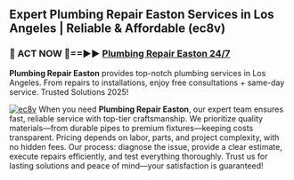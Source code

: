 ## Expert Plumbing Repair Easton Services in Los Angeles | Reliable & Affordable (ec8v)  

<h3>🚿 ACT NOW 🌟==►► <a href="https://tinyurl.com/2ne6vx2x" rel="nofollow">Plumbing Repair Easton 24/7</a></h3>

**Plumbing Repair Easton** provides top-notch plumbing services in Los Angeles. From repairs to installations, enjoy free consultations + same-day service. Trusted Solutions 2025!

[![ec8v](https://i.imgur.com/4PFF4AK.jpeg)](https://tinyurl.com/2ne6vx2x)
When you need **Plumbing Repair Easton**, our expert team ensures fast, reliable service with top-tier craftsmanship. We prioritize quality materials—from durable pipes to premium fixtures—keeping costs transparent. Pricing depends on labor, parts, and project complexity, with no hidden fees. Our process: diagnose the issue, provide a clear estimate, execute repairs efficiently, and test everything thoroughly. Trust us for lasting solutions and peace of mind—your satisfaction is guaranteed!